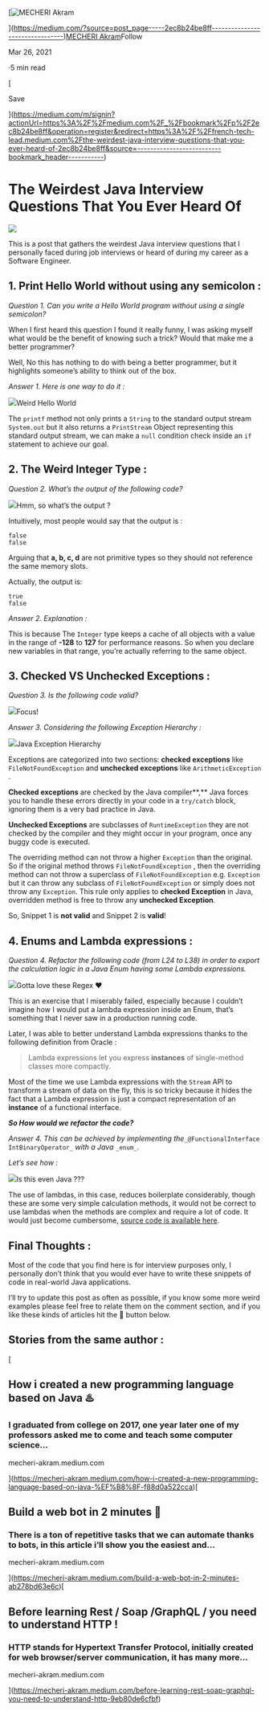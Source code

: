 [![MECHERI Akram](https://miro.medium.com/fit/c/96/96/1*NYffRVoBiReNSOZpoq8meA.png)

](https://medium.com/?source=post_page-----2ec8b24be8ff--------------------------------)[MECHERI Akram](https://medium.com/?source=post_page-----2ec8b24be8ff--------------------------------)Follow

Mar 26, 2021

·5 min read

[

Save

](https://medium.com/m/signin?actionUrl=https%3A%2F%2Fmedium.com%2F_%2Fbookmark%2Fp%2F2ec8b24be8ff&operation=register&redirect=https%3A%2F%2Ffrench-tech-lead.medium.com%2Fthe-weirdest-java-interview-questions-that-you-ever-heard-of-2ec8b24be8ff&source=--------------------------bookmark_header-----------)

The Weirdest Java Interview Questions That You Ever Heard Of
============================================================

![](https://miro.medium.com/max/1400/1*_ylEDFO3_rtwlcjkdg6Qvg.png)

This is a post that gathers the weirdest Java interview questions that I personally faced during job interviews or heard of during my career as a Software Engineer.

1\. Print Hello World without using any semicolon :
---------------------------------------------------

_Question 1. Can you write a Hello World program without using a single semicolon?_

When I first heard this question I found it really funny, I was asking myself what would be the benefit of knowing such a trick? Would that make me a better programmer?

Well, No this has nothing to do with being a better programmer, but it highlights someone’s ability to think out of the box.

_Answer 1. Here is one way to do it :_

![](https://miro.medium.com/max/1400/1*4GN3LIx2ujbl1Be3aAA05A.png)Weird Hello World

The `printf` method not only prints a `String` to the standard output stream `System.out` but it also returns a `PrintStream` Object representing this standard output stream, we can make a `null` condition check inside an `if` statement to achieve our goal.

2\. The Weird Integer Type :
----------------------------

_Question 2. What’s the output of the following code?_

![](https://miro.medium.com/max/1400/1*cDGoIVKN18ntK5NuiXMOEw.png)Hmm, so what’s the output ?

Intuitively, most people would say that the output is :

```
false  
false
```

Arguing that **a, b, c, d** are not primitive types so they should not reference the same memory slots.

Actually, the output is:

```
true  
false
```

_Answer 2. Explanation :_

This is because The `Integer` type keeps a cache of all objects with a value in the range of **\-128** to **127** for performance reasons. So when you declare new variables in that range, you’re actually referring to the same object.

3\. Checked VS Unchecked Exceptions :
-------------------------------------

_Question 3. Is the following code valid?_

![](https://miro.medium.com/max/1400/1*Gw3tvKn0ME8S9yDAJfBkFQ.png)Focus!

_Answer 3. Considering the following Exception Hierarchy :_

![](https://miro.medium.com/max/1400/1*6lL0tszTfuLap_vP9BBieg.png)Java Exception Hierarchy

Exceptions are categorized into two sections: **checked exceptions** like `FileNotFoundException` and **unchecked exceptions** like `ArithmeticException` .

**Checked exceptions** are checked by the Java compiler**,** Java forces you to handle these errors directly in your code in a `try/catch` block, ignoring them is a very bad practice in Java.

**Unchecked Exceptions** are subclasses of `RuntimeException` they are not checked by the compiler and they might occur in your program, once any buggy code is executed.

The overriding method can not throw a higher `Exception` than the original. So if the original method throws `FileNotFoundException` , then the overriding method can not throw a superclass of `FileNotFoundException` e.g. `Exception` but it can throw any subclass of `FileNotFoundException` or simply does not throw any `Exception`. This rule only applies to **checked Exception** in Java, overridden method is free to throw any **unchecked Exception**.

So, Snippet 1 is **not valid** and Snippet 2 is **valid**!

4\. Enums and Lambda expressions :
----------------------------------

_Question 4. Refactor the following code (from L24 to L38) in order to export the calculation logic in a Java Enum having some Lambda expressions._

![](https://miro.medium.com/max/1400/1*lqyLmEt4zwc720CJZ9Goqg.png)Gotta love these Regex ❤

This is an exercise that I miserably failed, especially because I couldn’t imagine how I would put a lambda expression inside an Enum, that’s something that I never saw in a production running code.

Later, I was able to better understand Lambda expressions thanks to the following definition from Oracle :

> Lambda expressions let you express **instances** of single-method classes more compactly.

Most of the time we use Lambda expressions with the `Stream` API to transform a stream of data on the fly, this is so tricky because it hides the fact that a Lambda expression is just a compact representation of an **instance** of a functional interface.

**_So How would we refactor the code?_**

_Answer 4. This can be achieved by implementing the_`_@FunctionalInterface IntBinaryOperator_` _with a Java_ `_enum_`_._

_Let’s see how :_

![](https://miro.medium.com/max/1400/1*VEBNgpOaM7nz494X5CBPPA.png)Is this even Java ???

The use of lambdas, in this case, reduces boilerplate considerably, though these are some very simple calculation methods, it would not be correct to use lambdas when the methods are complex and require a lot of code. It would just become cumbersome, [source code is available here](https://gist.github.com/FrenchTechLead/cf056c419f92c158b5b0e6e4fed3be0d).

Final Thoughts :
----------------

Most of the code that you find here is for interview purposes only, I personally don’t think that you would ever have to write these snippets of code in real-world Java applications.

I’ll try to update this post as often as possible, if you know some more weird examples please feel free to relate them on the comment section, and if you like these kinds of articles hit the 👏 button below.

**Stories from the same author :**
----------------------------------

[

How i created a new programming language based on Java ♨️
---------------------------------------------------------

### I graduated from college on 2017, one year later one of my professors asked me to come and teach some computer science…

mecheri-akram.medium.com

](https://mecheri-akram.medium.com/how-i-created-a-new-programming-language-based-on-java-%EF%B8%8F-f88d0a522cca)[

Build a web bot in 2 minutes 🤖
-------------------------------

### There is a ton of repetitive tasks that we can automate thanks to bots, in this article i’ll show you the easiest and…

mecheri-akram.medium.com

](https://mecheri-akram.medium.com/build-a-web-bot-in-2-minutes-ab278bd63e6c)[

Before learning Rest / Soap /GraphQL / you need to understand HTTP !
--------------------------------------------------------------------

### HTTP stands for Hypertext Transfer Protocol, initially created for web browser/server communication, it has many more…

mecheri-akram.medium.com

](https://mecheri-akram.medium.com/before-learning-rest-soap-graphql-you-need-to-understand-http-9eb80de6cfbf)
